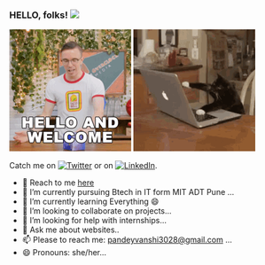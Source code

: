 ### HELLO, folks! <img src="https://raw.githubusercontent.com/MartinHeinz/MartinHeinz/master/wave.gif" width="30px">
<!-- Actual text -->
![](y.gif)
![](x.gif)


Catch me on [![Twitter][1.2]][1] or on [![LinkedIn][2.2]][2].

<!-- Icons -->

[1.2]: http://i.imgur.com/wWzX9uB.png (twitter icon without padding)
[2.2]: https://raw.githubusercontent.com/MartinHeinz/MartinHeinz/master/linkedin-3-16.png (LinkedIn icon without padding)

<!-- Links to your social media accounts -->

[1]: https://twitter.com/Vanshika302
[2]: https://www.linkedin.com/in/vanshika-pandey-b448391a5/
[here]: https://vanshp.netlify.app
- 🔭 Reach to me [here]
- 🔭 I’m currently pursuing Btech in IT form MIT ADT Pune ...
- 🌱 I’m currently learning Everything 😄
- 👯 I’m looking to collaborate on projects...
- 🤔 I’m looking for help with internships...
- 💬 Ask me about websites..
- 📫 Please to reach me: pandeyvanshi3028@gmail.com  ...
- 😄 Pronouns: she/her...


